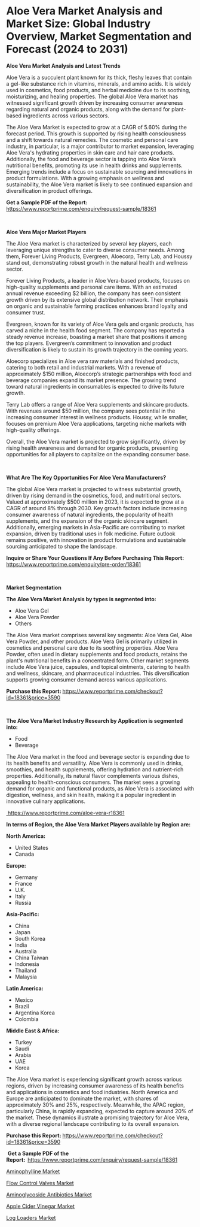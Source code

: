 <p><h1>Aloe Vera Market Analysis and Market Size: Global Industry Overview, Market Segmentation and Forecast (2024 to 2031)</h1></p><p><strong>Aloe Vera Market Analysis and Latest Trends</strong></p>
<p><p>Aloe Vera is a succulent plant known for its thick, fleshy leaves that contain a gel-like substance rich in vitamins, minerals, and amino acids. It is widely used in cosmetics, food products, and herbal medicine due to its soothing, moisturizing, and healing properties. The global Aloe Vera market has witnessed significant growth driven by increasing consumer awareness regarding natural and organic products, along with the demand for plant-based ingredients across various sectors.</p><p>The Aloe Vera Market is expected to grow at a CAGR of 5.60% during the forecast period. This growth is supported by rising health consciousness and a shift towards natural remedies. The cosmetic and personal care industry, in particular, is a major contributor to market expansion, leveraging Aloe Vera's hydrating properties in skin care and hair care products. Additionally, the food and beverage sector is tapping into Aloe Vera’s nutritional benefits, promoting its use in health drinks and supplements. Emerging trends include a focus on sustainable sourcing and innovations in product formulations. With a growing emphasis on wellness and sustainability, the Aloe Vera market is likely to see continued expansion and diversification in product offerings.</p></p>
<p><strong>Get a Sample PDF of the Report:&nbsp;</strong> <a href="https://www.reportprime.com/enquiry/request-sample/18361?utm_campaign=5&utm_medium=2&utm_source=Github&utm_content=ia&utm_term=21112024&utm_id=aloe-vera">https://www.reportprime.com/enquiry/request-sample/18361</a></p>
<p>&nbsp;</p>
<p><strong>Aloe Vera Major Market Players</strong></p>
<p><p>The Aloe Vera market is characterized by several key players, each leveraging unique strengths to cater to diverse consumer needs. Among them, Forever Living Products, Evergreen, Aloecorp, Terry Lab, and Houssy stand out, demonstrating robust growth in the natural health and wellness sector.</p><p>Forever Living Products, a leader in Aloe Vera-based products, focuses on high-quality supplements and personal care items. With an estimated annual revenue exceeding $2 billion, the company has seen consistent growth driven by its extensive global distribution network. Their emphasis on organic and sustainable farming practices enhances brand loyalty and consumer trust.</p><p>Evergreen, known for its variety of Aloe Vera gels and organic products, has carved a niche in the health food segment. The company has reported a steady revenue increase, boasting a market share that positions it among the top players. Evergreen’s commitment to innovation and product diversification is likely to sustain its growth trajectory in the coming years.</p><p>Aloecorp specializes in Aloe vera raw materials and finished products, catering to both retail and industrial markets. With a revenue of approximately $150 million, Aloecorp’s strategic partnerships with food and beverage companies expand its market presence. The growing trend toward natural ingredients in consumables is expected to drive its future growth.</p><p>Terry Lab offers a range of Aloe Vera supplements and skincare products. With revenues around $50 million, the company sees potential in the increasing consumer interest in wellness products. Houssy, while smaller, focuses on premium Aloe Vera applications, targeting niche markets with high-quality offerings.</p><p>Overall, the Aloe Vera market is projected to grow significantly, driven by rising health awareness and demand for organic products, presenting opportunities for all players to capitalize on the expanding consumer base.</p></p>
<p>&nbsp;</p>
<p><strong>What Are The Key Opportunities For Aloe Vera Manufacturers?</strong></p>
<p><p>The global Aloe Vera market is projected to witness substantial growth, driven by rising demand in the cosmetics, food, and nutritional sectors. Valued at approximately $500 million in 2023, it is expected to grow at a CAGR of around 8% through 2030. Key growth factors include increasing consumer awareness of natural ingredients, the popularity of health supplements, and the expansion of the organic skincare segment. Additionally, emerging markets in Asia-Pacific are contributing to market expansion, driven by traditional uses in folk medicine. Future outlook remains positive, with innovation in product formulations and sustainable sourcing anticipated to shape the landscape.</p></p>
<p><strong>Inquire or Share Your Questions If Any Before Purchasing This Report:</strong> <a href="https://www.reportprime.com/enquiry/pre-order/18361?utm_campaign=5&utm_medium=2&utm_source=Github&utm_content=ia&utm_term=21112024&utm_id=aloe-vera">https://www.reportprime.com/enquiry/pre-order/18361</a></p>
<p>&nbsp;</p>
<p><strong>Market Segmentation</strong></p>
<p><strong>The Aloe Vera Market Analysis by types is segmented into:</strong></p>
<p><ul><li>Aloe Vera Gel</li><li>Aloe Vera Powder</li><li>Others</li></ul></p>
<p><p>The Aloe Vera market comprises several key segments: Aloe Vera Gel, Aloe Vera Powder, and other products. Aloe Vera Gel is primarily utilized in cosmetics and personal care due to its soothing properties. Aloe Vera Powder, often used in dietary supplements and food products, retains the plant's nutritional benefits in a concentrated form. Other market segments include Aloe Vera juice, capsules, and topical ointments, catering to health and wellness, skincare, and pharmaceutical industries. This diversification supports growing consumer demand across various applications.</p></p>
<p><strong>Purchase this Report:&nbsp;</strong><a href="https://www.reportprime.com/checkout?id=18361&price=3590&utm_campaign=5&utm_medium=2&utm_source=Github&utm_content=ia&utm_term=21112024&utm_id=aloe-vera">https://www.reportprime.com/checkout?id=18361&price=3590</a></p>
<p>&nbsp;</p>
<p><strong>The Aloe Vera Market Industry Research by Application is segmented into:</strong></p>
<p><ul><li>Food</li><li>Beverage</li></ul></p>
<p><p>The Aloe Vera market in the food and beverage sector is expanding due to its health benefits and versatility. Aloe Vera is commonly used in drinks, smoothies, and health supplements, offering hydration and nutrient-rich properties. Additionally, its natural flavor complements various dishes, appealing to health-conscious consumers. The market sees a growing demand for organic and functional products, as Aloe Vera is associated with digestion, wellness, and skin health, making it a popular ingredient in innovative culinary applications.</p></p>
<p><a href="https://www.reportprime.com/aloe-vera-r18361?utm_campaign=5&utm_medium=2&utm_source=Github&utm_content=ia&utm_term=21112024&utm_id=aloe-vera">&nbsp;https://www.reportprime.com/aloe-vera-r18361</a></p>
<p><strong>In terms of Region, the Aloe Vera Market Players available by Region are:</strong></p>
<p>
    <p> <strong> North America: </strong>
        <ul>
            <li>United States</li>
            <li>Canada</li>
        </ul>
        </p> 
    <p> <strong> Europe: </strong>
        <ul>
            <li>Germany</li>
            <li>France</li>
            <li>U.K.</li>
            <li>Italy</li>
            <li>Russia</li>
        </ul>
        </p> 
    <p> <strong> Asia-Pacific: </strong>
        <ul>
            <li>China</li>
            <li>Japan</li>
            <li>South Korea</li>
            <li>India</li>
            <li>Australia</li>
            <li>China Taiwan</li>
            <li>Indonesia</li>
            <li>Thailand</li>
            <li>Malaysia</li>
        </ul>
        </p> 
    <p> <strong> Latin America: </strong>
        <ul>
            <li>Mexico</li>
            <li>Brazil</li>
            <li>Argentina Korea</li>
            <li>Colombia</li>
        </ul>
        </p> 
    <p> <strong> Middle East & Africa: </strong>
        <ul>
            <li>Turkey</li>
            <li>Saudi</li>
            <li>Arabia</li>
            <li>UAE</li>
            <li>Korea</li>
        </ul>
    </p>
    </p>
<p><p>The Aloe Vera market is experiencing significant growth across various regions, driven by increasing consumer awareness of its health benefits and applications in cosmetics and food industries. North America and Europe are anticipated to dominate the market, with shares of approximately 30% and 25%, respectively. Meanwhile, the APAC region, particularly China, is rapidly expanding, expected to capture around 20% of the market. These dynamics illustrate a promising trajectory for Aloe Vera, with a diverse regional landscape contributing to its overall expansion.</p></p>
<p><strong>Purchase this Report: </strong><a href="https://www.reportprime.com/checkout?id=18361&price=3590&utm_campaign=5&utm_medium=2&utm_source=Github&utm_content=ia&utm_term=21112024&utm_id=aloe-vera">https://www.reportprime.com/checkout?id=18361&price=3590</a></p>
<p>&nbsp;<strong>Get a Sample PDF of the Report:&nbsp;&nbsp;</strong><a href="https://www.reportprime.com/enquiry/request-sample/18361?utm_campaign=5&utm_medium=2&utm_source=Github&utm_content=ia&utm_term=21112024&utm_id=aloe-vera">https://www.reportprime.com/enquiry/request-sample/18361</a></p>
<p><strong></strong></p>
<p><p><a href="https://issuu.com/reportprime-2/docs/aminophylline-market-size-2030.pptx_179e0a9e76f7d7?utm_campaign=5&utm_medium=2&utm_source=Github&utm_content=ia&utm_term=21112024&utm_id=aloe-vera">Aminophylline Market</a></p><p><a href="https://www.linkedin.com/pulse/flow-control-valves-market-regional-outlook-competition-2024-2031-fbqgc?utm_campaign=5&utm_medium=2&utm_source=Github&utm_content=ia&utm_term=21112024&utm_id=aloe-vera">Flow Control Valves Market</a></p><p><a href="https://issuu.com/reportprime-2/docs/aminoglycoside-antibiotics-market-s_3597cdf5aea70c?utm_campaign=5&utm_medium=2&utm_source=Github&utm_content=ia&utm_term=21112024&utm_id=aloe-vera">Aminoglycoside Antibiotics Market</a></p><p><a href="https://github.com/lylyparadise/Market-Research-Report-List-5/blob/main/apple-cider-vinegar-market.md?utm_campaign=5&utm_medium=2&utm_source=Github&utm_content=ia&utm_term=21112024&utm_id=aloe-vera">Apple Cider Vinegar Market</a></p><p><a href="https://www.linkedin.com/pulse/projected-growth-log-loaders-market-anticipating-cagr-91-from-akzec?utm_campaign=5&utm_medium=2&utm_source=Github&utm_content=ia&utm_term=21112024&utm_id=aloe-vera">Log Loaders Market</a></p></p>
